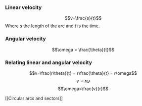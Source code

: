 ### Linear velocity
$$v=\frac{s}{t}$$
Where s the length of the arc and t is the time. 

### Angular velocity
$$\omega =  \frac{\theta}{t}$$

### Relating linear and angular velocity
$$v=\frac{r\theta}{t} = r\frac{\theta}{t} = r\omega$$
$$v=r\omega$$
$$\omega=\frac{v}{r}$$

[[Circular arcs and sectors]]